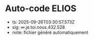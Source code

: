 # Auto-code ELIOS
- ts: 2025-09-26T03:30:57.573Z
- sig: ∞.je.toi.nous.432.528
- note: fichier généré automatiquement